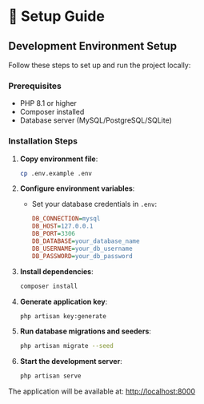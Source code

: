 # 🚀 Setup Guide

## Development Environment Setup

Follow these steps to set up and run the project locally:

### Prerequisites
- PHP 8.1 or higher
- Composer installed
- Database server (MySQL/PostgreSQL/SQLite)

### Installation Steps

1. **Copy environment file**:
   ```bash
   cp .env.example .env
   ```

2. **Configure environment variables**:
   - Set your database credentials in `.env`:
     ```ini
     DB_CONNECTION=mysql
     DB_HOST=127.0.0.1
     DB_PORT=3306
     DB_DATABASE=your_database_name
     DB_USERNAME=your_db_username
     DB_PASSWORD=your_db_password
     ```

3. **Install dependencies**:
   ```bash
   composer install
   ```

4. **Generate application key**:
   ```bash
   php artisan key:generate
   ```

5. **Run database migrations and seeders**:
   ```bash
   php artisan migrate --seed
   ```

6. **Start the development server**:
   ```bash
   php artisan serve
   ```

The application will be available at: [http://localhost:8000](http://localhost:8000)
